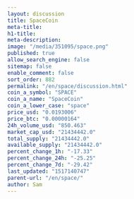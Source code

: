 ```yaml
---
layout: discussion
title: SpaceCoin
meta-title: 
h1-title: 
meta-description: 
image: "/media/351095/space.png"
published: true
allow_search_engine: false
sitemap: false
enable_comment: false
sort_order: 882
permalink: "/en/space/discussion.html"
coin_a_symbol: "SPACE"
coin_a_name: "SpaceCoin"
coin_a_lower_case: "space"
price_usd: "0.0193006"
price_btc: "0.00000164"
24h_volume_usd: "850.463"
market_cap_usd: "21434442.0"
total_supply: "21434442.0"
available_supply: "21434442.0"
percent_change_1h: "-17.33"
percent_change_24h: "-25.25"
percent_change_7d: "-29.42"
last_updated: "1517140747"
parent-url: "/en/space/"
author: Sam
---
```


